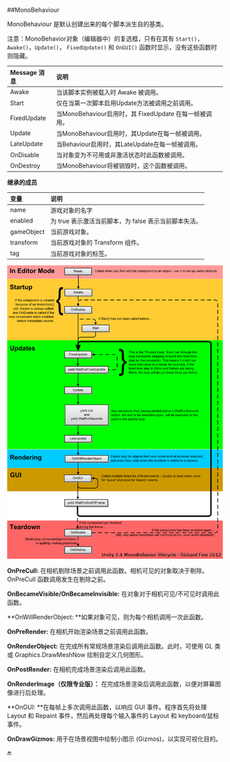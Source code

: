 ##MonoBehaviour

MonoBehaviour 是默认创建出来的每个脚本派生自的基类。

注意：MonoBehavior对象（编辑器中）的复选框，只有在其有 `Start()`，`Awake()`，`Update()`， `FixedUpdate()` 和 `OnGUI()` 函数时显示，没有这些函数时则隐藏。

| Message 消息 | 说明 |
|:--|:--|
|Awake|当该脚本实例被载入时 Awake 被调用。|
|Start|仅在当第一次脚本启用Update方法被调用之前调用。|
|FixedUpdate|当MonoBehaviour启用时，其 FixedUpdate 在每一帧被调用。|
|Update|当MonoBehaviour启用时，其Update在每一帧被调用。|
|LateUpdate|当Behaviour启用时，其LateUpdate在每一帧被调用。|
|OnDisable|当对象变为不可用或非激活状态时此函数被调用。|
|OnDestroy|当MonoBehaviour将被销毁时，这个函数被调用。|


**继承的成员**

|变量|说明|
|:--|:--|
|name|游戏对象的名字|
|enabled|为 true 表示激活当前脚本，为 false 表示当前脚本失活。|
|gameObject|当前游戏对象。|
|transform|当前游戏对象的 Transform 组件。|
|tag|当前游戏对象的标签。|


![](/assets/MonoBehaviour生命周期.png)

**OnPreCull:** 在相机剔除场景之前调用此函数。相机可见的对象取决于剔除。OnPreCull 函数调用发生在剔除之前。

**OnBecameVisible/OnBecameInvisible:** 在对象对于相机可见/不可见时调用此函数。

**OnWillRenderObject: **如果对象可见，则为每个相机调用一次此函数。

**OnPreRender:** 在相机开始渲染场景之前调用此函数。

**OnRenderObject:** 在完成所有常规场景渲染后调用此函数。此时，可使用 GL 类或 Graphics.DrawMeshNow 绘制自定义几何图形。

**OnPostRender:** 在相机完成场景渲染后调用此函数。

**OnRenderImage（仅限专业版）：** 在完成场景渲染后调用此函数，以便对屏幕图像进行后处理。

**OnGUI: **在每帧上多次调用此函数，以响应 GUI 事件。程序首先将处理 Layout 和 Repaint 事件，然后再处理每个输入事件的 Layout 和 keyboard/鼠标事件。

**OnDrawGizmos:** 用于在场景视图中绘制小图示 (Gizmos)，以实现可视化目的。

🔚